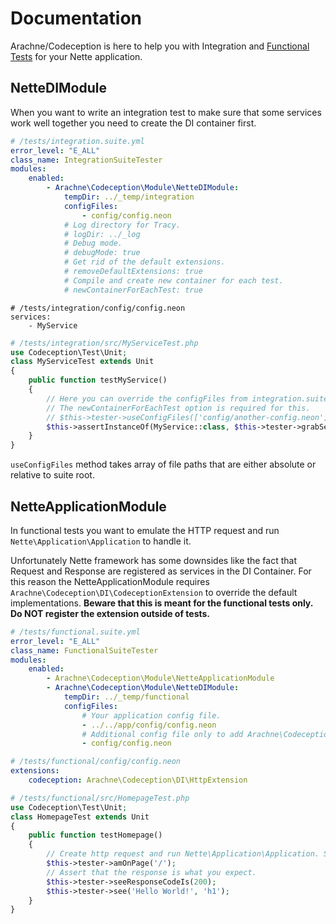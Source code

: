 Documentation
====

Arachne/Codeception is here to help you with Integration and [Functional Tests](http://codeception.com/docs/04-FunctionalTests) for your Nette application.

NetteDIModule
----

When you want to write an integration test to make sure that some services work well together you need to create the DI container first.

```yml
# /tests/integration.suite.yml
error_level: "E_ALL"
class_name: IntegrationSuiteTester
modules:
    enabled:
        - Arachne\Codeception\Module\NetteDIModule:
            tempDir: ../_temp/integration
            configFiles:
                - config/config.neon
            # Log directory for Tracy.
            # logDir: ../_log
            # Debug mode.
            # debugMode: true
            # Get rid of the default extensions.
            # removeDefaultExtensions: true
            # Compile and create new container for each test.
            # newContainerForEachTest: true
```

```
# /tests/integration/config/config.neon
services:
    - MyService
```

```php
# /tests/integration/src/MyServiceTest.php
use Codeception\Test\Unit;
class MyServiceTest extends Unit
{
    public function testMyService()
    {
        // Here you can override the configFiles from integration.suite.yml if needed.
        // The newContainerForEachTest option is required for this.
        // $this->tester->useConfigFiles(['config/another-config.neon']);
        $this->assertInstanceOf(MyService::class, $this->tester->grabService(MyService::class));
    }
}
```
`useConfigFiles` method takes array of file paths that are either absolute or relative to suite root. 

NetteApplicationModule
----

In functional tests you want to emulate the HTTP request and run `Nette\Application\Application` to handle it.

Unfortunately Nette framework has some downsides like the fact that Request and Response are registered as services in the DI Container. For this reason the NetteApplicationModule requires `Arachne\Codeception\DI\CodeceptionExtension` to override the default implementations. **Beware that this is meant for the functional tests only. Do NOT register the extension outside of tests.**

```yml
# /tests/functional.suite.yml
error_level: "E_ALL"
class_name: FunctionalSuiteTester
modules:
    enabled:
        - Arachne\Codeception\Module\NetteApplicationModule
        - Arachne\Codeception\Module\NetteDIModule:
            tempDir: ../_temp/functional
            configFiles:
                # Your application config file.
                - ../../app/config/config.neon
                # Additional config file only to add Arachne\Codeception\DI\HttpExtension.
                - config/config.neon
```

```yml
# /tests/functional/config/config.neon
extensions:
    codeception: Arachne\Codeception\DI\HttpExtension
```

```php
# /tests/functional/src/HomepageTest.php
use Codeception\Test\Unit;
class HomepageTest extends Unit
{
    public function testHomepage()
    {
        // Create http request and run Nette\Application\Application. See Arachne\Codeception\Connector\NetteConnector for details.
        $this->tester->amOnPage('/');
        // Assert that the response is what you expect.
        $this->tester->seeResponseCodeIs(200);
        $this->tester->see('Hello World!', 'h1');
    }
}
```
